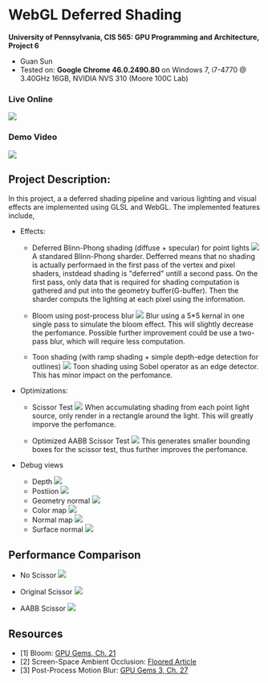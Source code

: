 WebGL Deferred Shading
======================

**University of Pennsylvania, CIS 565: GPU Programming and Architecture, Project 6**

* Guan Sun
* Tested on: **Google Chrome 46.0.2490.80** on
  Windows 7, i7-4770 @ 3.40GHz 16GB, NVIDIA NVS 310 (Moore 100C Lab)

### Live Online

[![](img/thumb.png)](http://pontusun.github.io/Project6-WebGL-Deferred-Shading/)

### Demo Video
[![](img/1.png)](https://youtu.be/NqMIuMhTMnI)


## Project Description:
In this project, a a deferred shading pipeline and various lighting and visual effects are implemented using GLSL and WebGL.
The implemented features include,
* Effects:
  * Deferred Blinn-Phong shading (diffuse + specular) for point lights
  ![](img/thumb.png)
  A standared Blinn-Phong sharder. Defferred means that no shading is actually performaed in the first pass of the vertex and pixel shaders, instdead shading is "deferred" untill a second pass. On the first pass, only data that is required for shading  computation is gathered and put into the geometry buffer(G-buffer). Then the sharder computs the lighting at each pixel using the information.

  * Bloom using post-process blur
  ![](img/11.png)
  Blur using a 5*5 kernal in one single pass to simulate the bloom effect. This will slightly decrease the perfomance. Possible further improvement could be use a two-pass blur, which will require less computation.

  * Toon shading (with ramp shading + simple depth-edge detection for outlines)
  ![](img/10.png)
  Toon shading using Sobel operator as an edge detector. This has minor impact on the perfomance.


* Optimizations:
  * Scissor Test
  ![](img/9.png)
  When accumulating shading from each point light source, only render in a rectangle around the light. This will greatly imporve the perfomance.

  * Optimized AABB Scissor Test
  ![](img/12.png)
  This generates smaller bounding boxes for the scissor test, thus further improves the perfomance.

* Debug views
  * Depth
  ![](img/3.png)
  * Postiion
  ![](img/4.png)
  * Geometry normal
  ![](img/5.png)
  * Color map
  ![](img/6.png)
  * Normal map
  ![](img/7.png)
  * Surface normal
  ![](img/8.png)

## Performance Comparison
* No Scissor
![](img/13.png)

* Original Scissor
![](img/14.png)

* AABB Scissor
![](img/15.png)

## Resources

* [1] Bloom:
  [GPU Gems, Ch. 21](http://http.developer.nvidia.com/GPUGems/gpugems_ch21.html) 
* [2] Screen-Space Ambient Occlusion:
  [Floored Article](http://floored.com/blog/2013/ssao-screen-space-ambient-occlusion.html)
* [3] Post-Process Motion Blur:
  [GPU Gems 3, Ch. 27](http://http.developer.nvidia.com/GPUGems3/gpugems3_ch27.html)